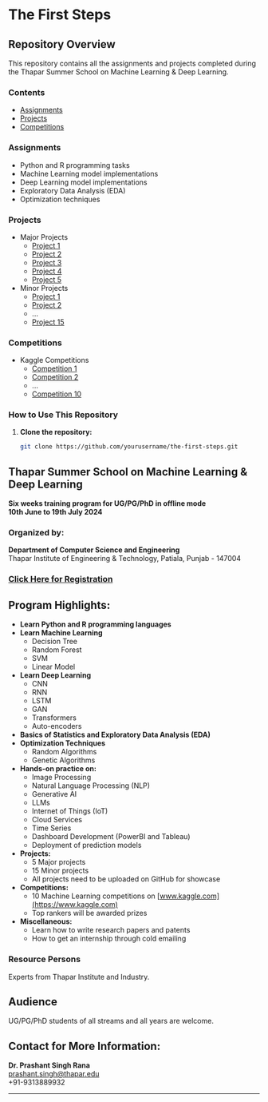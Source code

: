 # The First Steps

## Repository Overview

This repository contains all the assignments and projects completed during the Thapar Summer School on Machine Learning & Deep Learning. 

### Contents

- [Assignments](https://github.com/pqwevg4/The-first-Step/tree/Assingments)
- [Projects](./projects)
- [Competitions](./competitions)

### Assignments

- Python and R programming tasks
- Machine Learning model implementations
- Deep Learning model implementations
- Exploratory Data Analysis (EDA)
- Optimization techniques

### Projects

- Major Projects
  - [Project 1](./projects/major/project1)
  - [Project 2](./projects/major/project2)
  - [Project 3](./projects/major/project3)
  - [Project 4](./projects/major/project4)
  - [Project 5](./projects/major/project5)
- Minor Projects
  - [Project 1](./projects/minor/project1)
  - [Project 2](./projects/minor/project2)
  - ...
  - [Project 15](./projects/minor/project15)

### Competitions

- Kaggle Competitions
  - [Competition 1](./competitions/competition1)
  - [Competition 2](./competitions/competition2)
  - ...
  - [Competition 10](./competitions/competition10)

### How to Use This Repository

1. **Clone the repository:**

   ```bash
   git clone https://github.com/yourusername/the-first-steps.git

## Thapar Summer School on Machine Learning & Deep Learning

**Six weeks training program for UG/PG/PhD in offline mode**  
**10th June to 19th July 2024**

### Organized by:
**Department of Computer Science and Engineering**  
Thapar Institute of Engineering & Technology, Patiala, Punjab - 147004  

### [Click Here for Registration](https://www.thaparsummerschool.com/registration)

## Program Highlights:

- **Learn Python and R programming languages**
- **Learn Machine Learning**
  - Decision Tree
  - Random Forest
  - SVM
  - Linear Model
- **Learn Deep Learning**
  - CNN
  - RNN
  - LSTM
  - GAN
  - Transformers
  - Auto-encoders
- **Basics of Statistics and Exploratory Data Analysis (EDA)**
- **Optimization Techniques**
  - Random Algorithms
  - Genetic Algorithms
- **Hands-on practice on:**
  - Image Processing
  - Natural Language Processing (NLP)
  - Generative AI
  - LLMs
  - Internet of Things (IoT)
  - Cloud Services
  - Time Series
  - Dashboard Development (PowerBI and Tableau)
  - Deployment of prediction models
- **Projects:**
  - 5 Major projects
  - 15 Minor projects
  - All projects need to be uploaded on GitHub for showcase
- **Competitions:**
  - 10 Machine Learning competitions on [www.kaggle.com](https://www.kaggle.com) 
  - Top rankers will be awarded prizes
- **Miscellaneous:**
  - Learn how to write research papers and patents
  - How to get an internship through cold emailing

### Resource Persons
Experts from Thapar Institute and Industry.

## Audience

UG/PG/PhD students of all streams and all years are welcome.

## Contact for More Information:

**Dr. Prashant Singh Rana**  
[prashant.singh@thapar.edu](mailto:prashant.singh@thapar.edu)  
+91-9313889932

---

